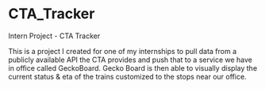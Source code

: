 # CTA_Tracker
Intern Project - CTA Tracker

This is a project I created for one of my internships to pull data from a publicly available API the CTA provides and push that to a service we have in office called GeckoBoard. Gecko Board is then able to visually display the current status & eta of the trains customized to the stops near our office.
